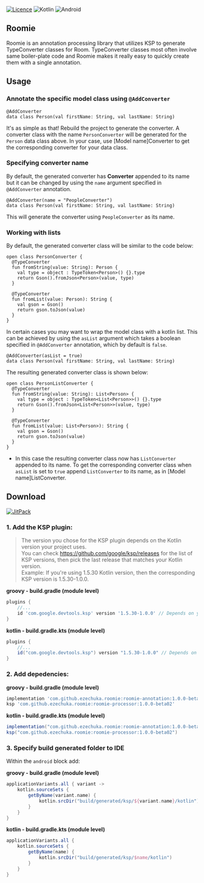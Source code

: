 [![Licence](https://img.shields.io/github/license/Ileriayo/markdown-badges?style=for-the-badge)](./LICENSE)
![Kotlin](https://img.shields.io/badge/kotlin-%230095D5.svg?style=for-the-badge&logo=kotlin&logoColor=white)
![Android](https://img.shields.io/badge/Android-3DDC84?style=for-the-badge&logo=android&logoColor=white)

## Roomie
Roomie is an annotation processing library that utilizes KSP to generate TypeConverter classes for Room. TypeConverter classes most often involve same boiler-plate code and Roomie makes it really easy to quickly create them with a single annotation.

## Usage
### Annotate the specific model class using ```@AddConverter```
```
@AddConverter
data class Person(val firstName: String, val lastName: String)
```

It's as simple as that! 
Rebuild the project to generate the converter. A converter class with the name ```PersonConverter``` will be generated for the ```Person``` data class     above.
In your case, use [Model name]Converter to get the corresponding converter for your data class.

### Specifying converter name
By default, the generated converter has **Converter** appended to its name but it can be changed by using the ```name``` argument specified in             ```@AddConverter``` annotation.
```
@AddConverter(name = "PeopleConverter")
data class Person(val firstName: String, val lastName: String)
```
This will generate the converter using ```PeopleConverter``` as its name.

### Working with lists
By default, the generated converter class will be similar to the code below:
```
open class PersonConverter {
  @TypeConverter
  fun fromString(value: String): Person {
    val type = object : TypeToken<Person>() {}.type
    return Gson().fromJson<Person>(value, type)
  }

  @TypeConverter
  fun fromList(value: Person): String {
    val gson = Gson()
    return gson.toJson(value)
  }
}

```
In certain cases you may want to wrap the model class with a kotlin list. This can be achieved by using the ```asList``` argument which takes a boolean specified in ```@AddConverter``` annotation, which by default is ```false```.

```
@AddConverter(asList = true)
data class Person(val firstName: String, val lastName: String)
```
The resulting generated converter class is shown below:
```
open class PersonListConverter {
  @TypeConverter
  fun fromString(value: String): List<Person> {
    val type = object : TypeToken<List<Person>>() {}.type
    return Gson().fromJson<List<Person>>(value, type)
  }

  @TypeConverter
  fun fromList(value: List<Person>): String {
    val gson = Gson()
    return gson.toJson(value)
  }
}
```
* In this case the resulting converter class now has ```ListConverter``` appended to its name. To get the corresponding converter class when ```asList``` is set to ```true``` append ```ListConverter``` to its name, as in [Model name]ListConverter.

## Download
[![JitPack](https://img.shields.io/jitpack/v/github/ezechuka/roomie?color=%2346C018&style=for-the-badge)](https://jitpack.io/#ezechuka/roomie/)

### 1. Add the KSP plugin:
    
> The version you chose for the KSP plugin depends on the Kotlin version your project uses. <br>
You can check https://github.com/google/ksp/releases for the list of KSP versions, then pick the last release that matches your Kotlin version.  
Example: If you're using 1.5.30 Kotlin version, then the corresponding KSP version is 1.5.30-1.0.0.

**groovy - build.gradle (module level)**
```gradle
plugins {
    //...
    id 'com.google.devtools.ksp' version '1.5.30-1.0.0' // Depends on your kotlin version
}
```

**kotlin - build.gradle.kts (module level)**
```gradle
plugins {
    //...
    id("com.google.devtools.ksp") version "1.5.30-1.0.0" // Depends on your kotlin version
}
```
    
### 2. Add depedencies:

**groovy - build.gradle (module level)**
```gradle
implementation 'com.github.ezechuka.roomie:roomie-annotation:1.0.0-beta02'
ksp 'com.github.ezechuka.roomie:roomie-processor:1.0.0-beta02'
```

**kotlin - build.gradle.kts (module level)**
```gradle
implementation("com.github.ezechuka.roomie:roomie-annotation:1.0.0-beta02")
ksp("com.github.ezechuka.roomie:roomie-processor:1.0.0-beta02")
```

### 3. Specify build generated folder to IDE
Within the ```android``` block add:

**groovy - build.gradle (module level)**
```gradle
applicationVariants.all { variant ->
    kotlin.sourceSets {
        getByName(variant.name) {
            kotlin.srcDir("build/generated/ksp/${variant.name}/kotlin")
        }
    }
}
```

**kotlin - build.gradle.kts (module level)**
```gradle
applicationVariants.all {
    kotlin.sourceSets {
        getByName(name) {
            kotlin.srcDir("build/generated/ksp/$name/kotlin")
        }
    }
}
```

